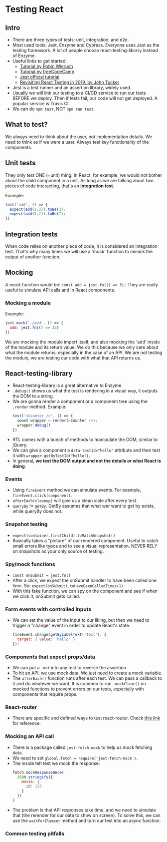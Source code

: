 # Testing React
## Intro
- There are three types of tests: unit, integration, and e2e.
- Most used tools: Jest, Enzyme and Cypress. Everyone uses Jest as the testing framework. A lot of people choose react-testing-library instead of Enzyme.
- Useful links to get started:
  - [Tutorial by Robin Wieruch](https://www.robinwieruch.de/react-testing-tutorial/)
  - [Tutorial by freeCodeCamp](https://www.freecodecamp.org/news/components-testing-in-react-what-and-how-to-test-with-jest-and-enzyme-7c1cace99de5/)
  - [Jest official tutorial](https://jestjs.io/docs/en/tutorial-react)
  - [Revisiting React Testing in 2019, by John Tucker](https://codeburst.io/revisiting-react-testing-in-2019-ee72bb5346f4)
- Jest is a test runner and an assertion library, widely used.
- Usually we will link our testing to a CI/CD service to run our tests BEFORE we deploy. Then if tests fail, our code will not get deployed. A popular service is Travis CI.
- We can do `npm test`, NOT `npm run test`.

## What to test?
We always need to think about the user, not implementation details. We need to think as if we were a user. Always test key functionality of the components.

## Unit tests 
They only test ONE (=unit) thing. In React, for example, we would not bother about the child component in a unit. As long as we are talking about two pieces of code interacting, that's an **integration test**.

Example:
``` js
test('add', () => {
  expect(add(1,2)).toBe(3);
  expect(add(5,2)).toBe(7);
})
```

## Integration tests
When code relies on another piece of code, it is considered an integration test. That's why many times we will use a 'mock' function to mimick the output of another function.

## Mocking
A mock function would be: `const add = jest.fn(() => 3);`
They are really useful to simulate API calls and in React components.
### Mocking a module
Example: 

```js
jest.mock('./add', () => {
  add: jest.fn(() => 25)
})
```
We are mocking the module import itself, and also mocking the 'add' inside of the module and its return value. We do this because we only care about what the module returns; especially in the case of an API. We are not testing the module, we are testing our code with what that API returns us.

## React-testing-library
- React-testing-library is a great alternative to Enzyme.
- `.debug()` shows us what the test is rendering in a visual way, it outputs the DOM to a string.
- We are gonna render a component or a component tree using the `.render` method. Example:
  ``` js
  test('<Counter />', () => {
    const wrapper = render(<Counter />);
    wrapper.debug()
  })
  ```
- RTL comes with a bunch of methods to manipulate the DOM, similar to jQuery.
- We can give a component a `data-testid="hello"` attribute and then test it with `wrapper.getByTestId("hello")`.
- In general, **we test the DOM output and not the details or what React is doing**.  
### Events
- Using `fireEvent` method we can simulate events. For example, `fireEvent.click(component)`.
- `afterEach(cleanup)` will give us a clean slate after every test.
- `queryBy` != `getBy`. GetBy assumes that what wer want to get by exists, while queryBy does not.

### Snapshot testing
- `expect(container.firstChild).toMatchSnapshot()`
- Basically takes a "picture" of our rendered component. Useful to catch small errors like typos and to see a visual representation. NEVER RELY on snapshots as your only source of testing.

### Spy/mock functions
- `const onSubmit = jest.fn()`
- After a click, we expect the onSubmit handler to have been called one time. So: `expect(onSubmit).toHaveBeenCalledTimes(1)`
- With this fake function, we can spy on the component and see if when we click it, onSubmit gets called.

### Form events with controlled inputs
- We can set the value of the input to our liking, but then we need to trigger a "change" event in order to update React's state.
  ```js
  fireEvent.change(getByLabelText('Text'), {
    target: { value: 'hello' }
  });
  ```

### Components that expect props/data
- We can put a `.not` into any test to reverse the assertion
- To hit an API, we use mock data. We just need to create a mock variable.
- The `afterEach()` function runs after each test. We can pass a callback to it and do whatever we want. It is common to run `.mockClear()` on mocked functions to prevent errors on our tests, especially with components that require props.

### React-router
- There are specific and defined ways to test react-router. Check [this link](https://testing-library.com/docs/example-react-router#docsNav) for reference.

### Mocking an API call
- There is a package called `jest-fetch-mock` to help us mock fetching data.
- We need to set `global.fetch = require('jest-fetch-mock')`.
- The inside teh test we mock the response:
  ```js
  fetch.mockResponseOnce(
    JSON.stringify({
      movie: {
        id: 123
      }
    })
  )
  ```
- The problem is that API responses take time, and we need to simulate that (the rerender for our data to show on screen). To solve this, we can use the `waitForElement` method and turn our test into an async function.

### Common testing pitfalls













